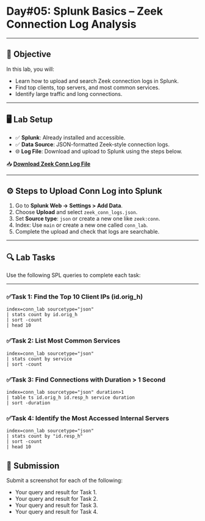 # Day#05: Splunk Basics – Zeek Connection Log Analysis

---

## 🎯 Objective

In this lab, you will:

- Learn how to upload and search Zeek connection logs in Splunk.
- Find top clients, top servers, and most common services.
- Identify large traffic and long connections.

---

## 🖥️ Lab Setup

- ✅ **Splunk**: Already installed and accessible.
- ✅ **Data Source**: JSON-formatted Zeek-style connection logs.
- 🌐 **Log File**: Download and upload to Splunk using the steps below.

📥 **[Download Zeek Conn Log File](https://raw.githubusercontent.com/0xrajneesh/30-Days-SOC-Challenge-Beginner/refs/heads/main/zeek_conn_logs.json)**

---

## ⚙️ Steps to Upload Conn Log into Splunk

1. Go to **Splunk Web → Settings > Add Data**.
2. Choose **Upload** and select `zeek_conn_logs.json`.
3. Set **Source type**: `json` or create a new one like `zeek:conn`.
4. Index: Use `main` or create a new one called `conn_lab`.
5. Complete the upload and check that logs are searchable.

---

## 🔍 Lab Tasks

Use the following SPL queries to complete each task:

---

### ✅Task 1: Find the Top 10 Client IPs (id.orig_h)

```spl
index=conn_lab sourcetype="json"
| stats count by id.orig_h
| sort -count
| head 10
```

### ✅Task 2: List Most Common Services

```spl
index=conn_lab sourcetype="json"
| stats count by service
| sort -count
```

### ✅Task 3: Find Connections with Duration > 1 Second

```spl
index=conn_lab sourcetype="json" duration>1
| table ts id.orig_h id.resp_h service duration
| sort -duration
```

### ✅Task 4: Identify the Most Accessed Internal Servers

```spl
index=conn_lab sourcetype="json"
| stats count by "id.resp_h"
| sort -count
| head 10
```

## 📸 Submission
Submit a screenshot for each of the following:
- Your query and result for Task 1.
- Your query and result for Task 2.
- Your query and result for Task 3.
- Your query and result for Task 4.
